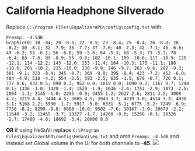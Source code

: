# California Headphone Silverado
Replace `C:\Program Files\EqualizerAPO\config\config.txt` with:
```
Preamp: -4.5dB
GraphicEQ: 10 -84; 20 -8.5; 22 -8.5; 23 -8.4; 25 -8.4; 26 -8.3; 28 -8.2; 30 -8.1; 32 -7.9; 35 -7.7; 37 -7.6; 40 -7.3; 42 -7.1; 45 -6.6; 49 -6.2; 52 -6.1; 56 -6.0; 59 -5.8; 64 -5.3; 68 -5.3; 73 -5.7; 78 -6.4; 83 -7.6; 89 -8.9; 95 -9.8; 102 -10.1; 109 -10.6; 117 -10.9; 125 -12.1; 134 -12.2; 143 -12.0; 153 -11.4; 164 -10.3; 175 -11.1; 188 -10.6; 201 -10.2; 215 -10.0; 230 -9.9; 246 -9.7; 263 -9.6; 282 -9.3; 301 -9.1; 323 -8.4; 345 -8.7; 369 -9.0; 395 -8.4; 423 -7.2; 452 -6.0; 484 -4.9; 518 -4.2; 554 -3.5; 593 -2.5; 635 -1.5; 679 -0.7; 726 0.1; 777 0.6; 832 0.5; 890 0.3; 952 0.0; 1019 0.0; 1090 0.2; 1167 0.7; 1248 0.1; 1336 -1.0; 1429 -1.4; 1529 -1.9; 1636 -2.4; 1751 -2.9; 1873 -2.5; 2004 -1.1; 2145 -1.0; 2295 -0.9; 2455 1.2; 2627 2.6; 2811 3.5; 3008 4.2; 3219 4.4; 3444 4.5; 3685 4.5; 3943 3.7; 4219 3.0; 4514 3.3; 4830 3.1; 5168 2.2; 5530 -1.7; 5917 -5.0; 6331 -5.1; 6775 -5.2; 7249 -6.9; 7756 -8.2; 8299 -9.8; 8880 -10.0; 9502 -7.6; 10167 -3.9; 10879 -2.2; 11640 -3.2; 12455 -3.7; 13327 -1.7; 14260 -0.0; 15258 -0.3; 16326 -2.7; 17469 -4.6; 18692 -3.4; 20000 0.0
```
**OR** if using HeSuVi replace `C:\Program Files\EqualizerAPO\config\HeSuVi\eq.txt` and omit `Preamp: -4.5dB` and instead set Global volume in the UI for both channels to **-45**.
![](https://raw.githubusercontent.com/jaakkopasanen/AutoEq/master/results/Sonoma%20Model%20One/innerfidelity/onear/California%20Headphone%20Silverado/California%20Headphone%20Silverado.png)